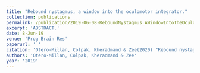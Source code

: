 ```yaml
---
title: "Rebound nystagmus, a window into the oculomotor integrator."
collection: publications
permalink: /publication/2019-06-08-ReboundNystagmus_AWindowIntoTheOculomotorIntegrator_
excerpt: 'ABSTRACT.'
date: 8-Jun-19
venue: 'Prog Brain Res'
paperurl: ' '
citation: 'Otero-Millan, Colpak, Kheradmand & Zee(2020) "Rebound nystagmus, a window into the oculomotor integrator." Prog Brain Res. 2019;249:197-209. '
authors: 'Otero-Millan, Colpak, Kheradmand & Zee'
year: '2019'
---
```


